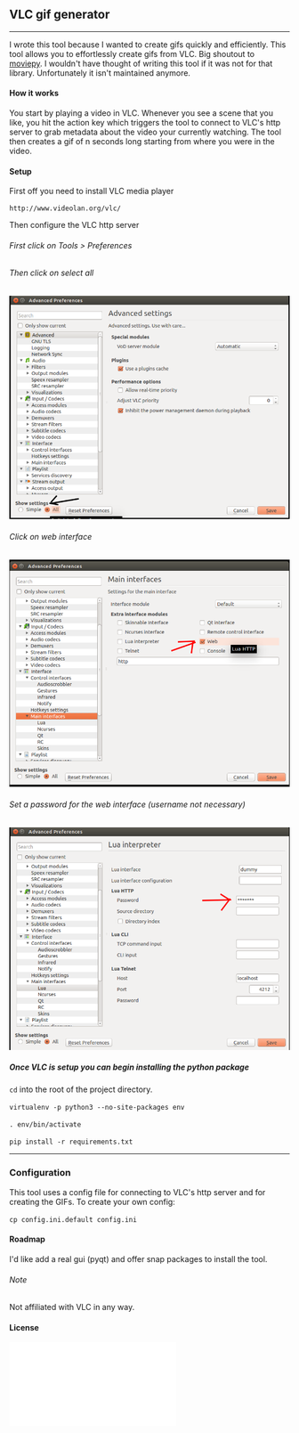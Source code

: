## VLC gif generator
--------------------

I wrote this tool because I wanted to create gifs quickly and efficiently.
This tool allows you to effortlessly create gifs from VLC. Big shoutout to [moviepy](https://github.com/Zulko/moviepy).
I wouldn't have thought of writing this tool if it was not for that library. Unfortunately it isn't
maintained anymore.

#### How it works
You start by playing a video in VLC. Whenever you see a scene that you like, you hit the action key
which triggers the tool to connect to VLC's http server to grab metadata about the video your currently watching.
The tool then creates a gif of n seconds long starting from where you were in the video.

#### Setup

First off you need to install VLC media player

    http://www.videolan.org/vlc/

Then configure the VLC http server
<br>

###### First click on Tools > Preferences

###### Then click on select all

![select all](./docs/usage/select_all.png)

###### Click on web interface

![web_interface](./docs/usage/web_interface.png)

###### Set a password for the web interface (username not necessary)

![set_password](./docs/usage/set_password.png)

##### Once VLC is setup you can begin installing the python package
`cd` into the root of the project directory.

`virtualenv -p python3 --no-site-packages env`

`. env/bin/activate`

`pip install -r requirements.txt`

-------------------------------------------

### Configuration

This tool uses a config file for connecting to VLC's http server and for 
creating the GIFs.
To create your own config:

`cp config.ini.default config.ini`

#### Roadmap

I'd like add a real gui (pyqt) and offer snap packages to install the tool.

###### Note

Not affiliated with VLC in any way.

#### License

![license](./LICENSE.md)




